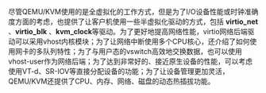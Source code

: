 尽管QEMU/KVM使用的是全虚拟化的工作方式，但是为了I/O设备性能或时钟准确度方面的考虑，也提供了让客户机使用一些半虚拟化驱动的方式，包括 **virtio_net** 、**virtio_blk** 、**kvm_clock**等驱动。为了更好地提高网络性能，virtio网络后端驱动可以采用vhost内核模块；为了让网络中断使用多个CPU核心，还介绍了如何使用网卡的多队列特性；为了与用户态的vswitch高效地交换数据，也可以使用vhost-user作为网络后端；为了达到非常好的、接近原生设备的性能，可以考虑使用VT-d、SR-IOV等直接分配设备的功能；为了让设备管理更加灵活，QEMU/KVM还提供了CPU、内存、网络、磁盘的动态热插拔功能。
